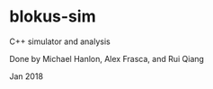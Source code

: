 # blokus-sim

C++ simulator and analysis

Done by Michael Hanlon, Alex Frasca, and Rui Qiang

Jan 2018


